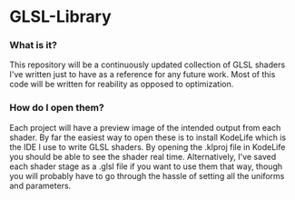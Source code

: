 # GLSL-Library

### What is it?
This repository will be a continuously updated collection of GLSL shaders I've written just to have as a reference for any future work. Most of this code will be written for reability as opposed to optimization.

### How do I open them?
Each project will have a preview image of the intended output from each shader. By far the easiest way to open these is to install KodeLife which is the IDE I use to write GLSL shaders. By opening the .klproj file in KodeLife you should be able to see the shader real time. Alternatively, I've saved each shader stage as a .glsl file if you want to use them that way, though you will probably have to go through the hassle of setting all the uniforms and parameters.
